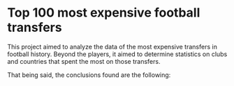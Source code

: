 # Top 100 most expensive football transfers
This project aimed to analyze the data of the most expensive transfers in football history. Beyond the players, it aimed to determine statistics on clubs and countries that spent the most on those transfers.

That being said, the conclusions found are the following:


